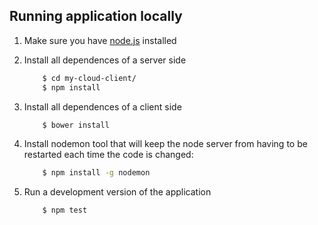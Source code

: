 ## Running application locally

1. Make sure you have [node.js](https://nodejs.org/en/download/) installed

2. Install all dependences of a server side

    ```bash
        $ cd my-cloud-client/
        $ npm install
    ```
3. Install all dependences of a client side

    ```bash
        $ bower install
    ```
4. Install nodemon tool that will keep the node server from having to be restarted each time the code is changed:

    ```bash
        $ npm install -g nodemon
    ```
5. Run a development version of the application

    ```bash
        $ npm test
    ```